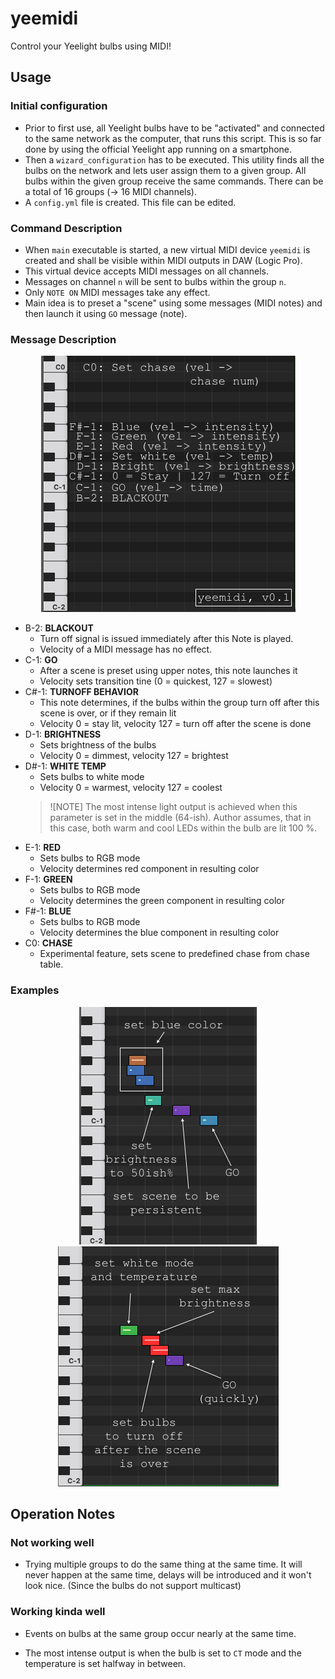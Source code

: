 # yeemidi
Control your Yeelight bulbs using MIDI!

## Usage

### Initial configuration

- Prior to first use, all Yeelight bulbs have to be "activated" and connected to the same network as the computer, that runs this script. This is so far done by using the official Yeelight app running on a smartphone. 
- Then a `wizard_configuration` has to be executed. This utility finds all the bulbs on the network and lets user assign them to a given group. All bulbs within the given group receive the same commands. There can be a total of 16 groups (&rarr; 16 MIDI channels).
- A `config.yml` file is created. This file can be edited.

### Command Description

- When `main` executable is started, a new virtual MIDI device `yeemidi` is created and shall be visible within MIDI outputs in DAW (Logic Pro). 
- This virtual device accepts MIDI messages on all channels.
- Messages on channel `n` will be sent to bulbs within the group `n`.
- Only `NOTE ON` MIDI messages take any effect.
- Main idea is to preset a "scene" using some messages (MIDI notes) and then launch it using `GO` message (note). 

### Message Description

<p align="center">
  <img src="./img/v0.1/yeemidi_proto.png">
</p>


- B-2: __BLACKOUT__
   - Turn off signal is issued immediately after this Note is played.
   - Velocity of a MIDI message has no effect.
- C-1: __GO__
   - After a scene is preset using upper notes, this note launches it
   - Velocity sets transition tine (0 = quickest, 127 = slowest)
- C#-1: __TURNOFF BEHAVIOR__
   - This note determines, if the bulbs within the group turn off after this scene is over, or if they remain lit
   - Velocity 0 = stay lit, velocity 127 = turn off after the scene is done
- D-1: __BRIGHTNESS__
   - Sets brightness of the bulbs
   - Velocity 0 = dimmest, velocity 127 = brightest
- D#-1: __WHITE TEMP__
   - Sets bulbs to white mode
   - Velocity 0 = warmest, velocity 127 = coolest
   > ![NOTE]
   > The most intense light output is achieved when this parameter is set in the middle (64-ish). Author assumes, that in this case, both warm and cool LEDs within the bulb are lit 100 %.
- E-1: __RED__
   - Sets bulbs to RGB mode
   - Velocity determines red component in resulting color
- F-1: __GREEN__
   - Sets bulbs to RGB mode
   - Velocity determines the green component in resulting color
- F#-1: __BLUE__
   - Sets bulbs to RGB mode
   - Velocity determines the blue component in resulting color
- C0: __CHASE__
   - Experimental feature, sets scene to predefined chase from chase table.


### Examples

<p align="center">
  <img src="./img/v0.1/ex_1.png">
  <img src="./img/v0.1/ex_2.png">
</p>

## Operation Notes

### Not working well

- Trying multiple groups to do the same thing at the same time. It will never happen at the same time, delays will be introduced and it won't look nice. (Since the bulbs do not support multicast)

### Working kinda well

- Events on bulbs at the same group occur nearly at the same time.

- The most intense output is when the bulb is set to `CT` mode and the temperature is set halfway in between.
